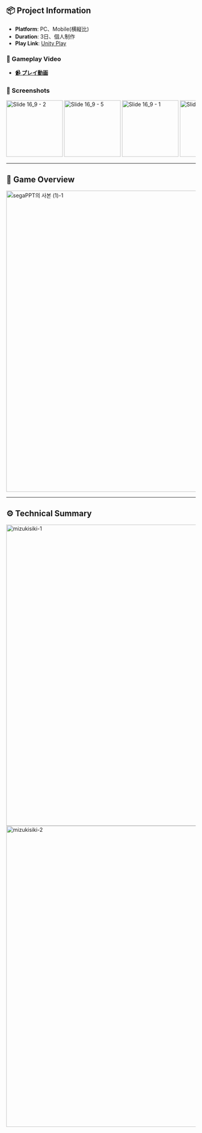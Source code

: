 

## 📦 Project Information
- **Platform**: PC、Mobile(横縦比)  
- **Duration**: 3日、個人制作
- **Play Link**: [Unity Play](https://play.unity.com/en/games/4f764404-7144-4b6e-86ee-b3a94e072b8b/suikensiki)

### 🎥 Gameplay Video
- **[📹 プレイ動画](https://youtu.be/HBB2-jswUHQ)**


### 📸 Screenshots
<div style="overflow-x: auto; white-space: nowrap;">
  <img src="https://github.com/user-attachments/assets/cdab8264-3432-4d38-b4ec-25e78a8830b0" alt="Slide 16_9 - 2" width="150"/>
  <img src="https://github.com/user-attachments/assets/e9f43bd1-48eb-430a-9893-e00dc4f2a908" alt="Slide 16_9 - 5" width="150"/>
  <img src="https://github.com/user-attachments/assets/0728c45e-7806-42e9-ab62-f37226b8f526" alt="Slide 16_9 - 1" width="150"/>
  <img src="https://github.com/user-attachments/assets/00ca0ec3-e2e3-492f-bef5-3d8db9999d29" alt="Slide 16_9 - 3" width="150"/>
  <img src="https://github.com/user-attachments/assets/7da1f343-8fbb-4462-860e-c9da64835468" alt="Slide 16_9 - 4" width="150"/>
</div>



---


## 📖 Game Overview

<img src="https://github.com/user-attachments/assets/0b659be8-509e-49a8-86e2-56f78a8cc8cd" alt="segaPPT의 사본 (1)-1" width="800"/>


---

## ⚙️ Technical Summary
<img src="https://github.com/user-attachments/assets/a814d71a-eedb-4387-9d5d-20582d2f9951" alt="mizukisiki-1" width="800"/>
<img src="https://github.com/user-attachments/assets/f45bf46f-5978-4921-84ff-c09cb9238812" alt="mizukisiki-2" width="800"/>



